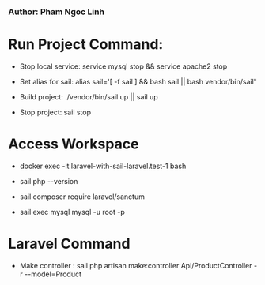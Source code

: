 ### Author: Pham Ngoc Linh ###

# Run Project Command: 

- Stop local service: service mysql stop && service apache2 stop 

- Set alias for sail: alias sail='[ -f sail ] && bash sail || bash vendor/bin/sail'

- Build project: ./vendor/bin/sail up || sail up

- Stop project: sail stop

# Access Workspace

- docker exec -it laravel-with-sail-laravel.test-1 bash

- sail php --version

- sail composer require laravel/sanctum

- sail exec mysql mysql -u root -p


# Laravel Command

- Make controller : sail php artisan make:controller Api/ProductController -r --model=Product
